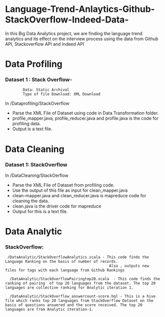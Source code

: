 # Language-Trend-Anlaytics-Github-StackOverflow-Indeed-Data-
In this Big Data Analytics project, we are finding the language trend analytics and its effect on the interview process using the data from Github API, Stackoverflow API and Indeed API

# Data Profiling
### Dataset 1 :  Stack Overflow-
            
            Data: Static Archival
            Type of file Download: XML Download

In /Dataprofiling/StackOverflow  
* Parse the XML File of Dataset using code in Data Transformation folder.
* profile_mapper.java, profile_reducer.java and profile.java is the code for profiling data.
* Output is a text file.

# Data Cleaning
### Dataset 1: StackOverflow

In /DataCleaning/StackOerflow
*  Parse the XML File of Dataset from profiling code.
*  Use the output of this file as input for clean_mapper.java
*  clean-mapper.java and clean_reducer.java is mapreduce code for cleaning the data.
*  clean.java is the driver code for mapreduce
*  Output for this is a text file.

# Data Analytic
### StackOverflow: 
     
     /DataAnalytic/StackOverflowAnalytics.scala - This code finds the Language Ranking on the basis of number of records.
                                                   Also , outputs new files for tags with each language from Github Rankings
                                                   
      /DataAnalytic/StackOverflowPairingtop20.scala  - This code finds the ranking of pairing  of top 20 languages from the dataset. The top 20 languages are collective ranking for Analytic iteration 1.
      
      /DataAnalytic/StackOverflow_answercount-score.hql - This is a hive file which ranks top 20 languages from StackOverflow Dataset on the basis of questions answered and the score received. The top 20 languages are from Analytic iteration-1.
